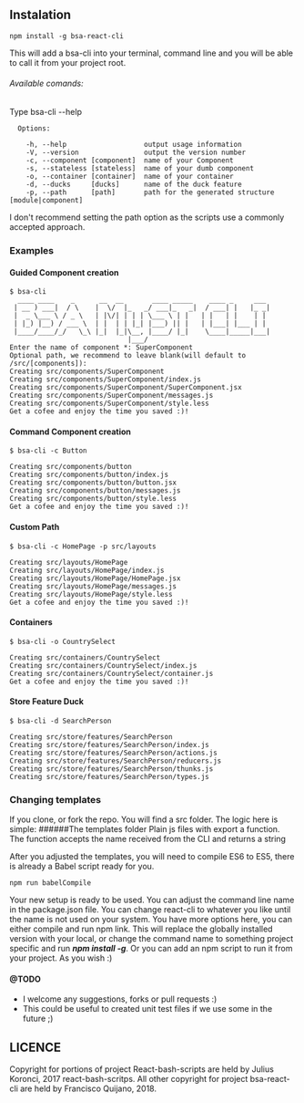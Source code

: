 ## Instalation
```
npm install -g bsa-react-cli
```

This will add a bsa-cli into your terminal, command line and you will be able to call it from your project root.
 
###### Available comands:
Type bsa-cli --help

```
  Options:

    -h, --help                   output usage information
    -V, --version                output the version number
    -c, --component [component]  name of your Component
    -s, --stateless [stateless]  name of your dumb component
    -o, --container [container]  name of your container
    -d, --ducks     [ducks]      name of the duck feature
    -p, --path      [path]       path for the generated structure [module|component]

```
I don't recommend setting the path option as the scripts use a commonly accepted approach.

### Examples

#### Guided Component creation 
```
$ bsa-cli                                             
  ____ ____    _      __  __       ____ _____    ____ _     ___ 
 | __ ) ___|  / \    |  \/  |_   _/ ___|_   _|  / ___| |   |_ _|
 |  _ \___ \ / _ \   | |\/| | | | \___ \ | |   | |   | |    | | 
 | |_) |__) / ___ \  | |  | | |_| |___) || |   | |___| |___ | | 
 |____/____/_/   \_\ |_|  |_|\__, |____/ |_|    \____|_____|___|
                             |___/                              
Enter the name of component *: SuperComponent
Optional path, we recommend to leave blank(will default to /src/[components]):
Creating src/components/SuperComponent
Creating src/components/SuperComponent/index.js
Creating src/components/SuperComponent/SuperComponent.jsx
Creating src/components/SuperComponent/messages.js
Creating src/components/SuperComponent/style.less
Get a cofee and enjoy the time you saved :)!

```
#### Command Component creation 

```
$ bsa-cli -c Button                                             

Creating src/components/button
Creating src/components/button/index.js
Creating src/components/button/button.jsx
Creating src/components/button/messages.js
Creating src/components/button/style.less
Get a cofee and enjoy the time you saved :)!

```
#### Custom Path

```
$ bsa-cli -c HomePage -p src/layouts                                             

Creating src/layouts/HomePage
Creating src/layouts/HomePage/index.js
Creating src/layouts/HomePage/HomePage.jsx
Creating src/layouts/HomePage/messages.js
Creating src/layouts/HomePage/style.less
Get a cofee and enjoy the time you saved :)!

```
#### Containers 
```
$ bsa-cli -o CountrySelect                                            
                           
Creating src/containers/CountrySelect
Creating src/containers/CountrySelect/index.js
Creating src/containers/CountrySelect/container.js
Get a cofee and enjoy the time you saved :)!

```

#### Store Feature Duck
```
$ bsa-cli -d SearchPerson                                            
                           
Creating src/store/features/SearchPerson
Creating src/store/features/SearchPerson/index.js
Creating src/store/features/SearchPerson/actions.js
Creating src/store/features/SearchPerson/reducers.js
Creating src/store/features/SearchPerson/thunks.js
Creating src/store/features/SearchPerson/types.js

```
### Changing templates
If you clone, or fork the repo. You will find a src folder. The logic here is simple:
######The templates folder
Plain js files with export a function. The function accepts the name received from the CLI and returns a string
 
 After you adjusted the templates, you will need to compile ES6 to ES5, there is already a Babel script ready for you.
 
 ``` 
 npm run babelCompile
 ```
 
 Your new setup is ready to be used. You can adjust the command line 
 name in the package.json file. You can change react-cli to whatever you 
 like until the name is not used on your system. You have more options here, you can either 
 compile and run npm link. This will replace the globally installed version with your local, or 
 change the command name to something project specific and run ***npm install -g***. Or you can add an 
 npm script to run it from your project. As you wish :)
 
#### @TODO
- I welcome any suggestions, forks or pull requests :)
- This could be useful to created unit test files if we use some in the future ;)

## LICENCE 
Copyright for portions of project React-bash-scripts are held by Julius Koronci, 2017 react-bash-scritps. All other copyright for project bsa-react-cli are held by Francisco Quijano, 2018.